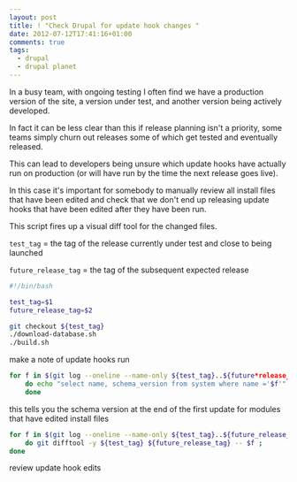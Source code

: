 ```yaml
---
layout: post
title: ! "Check Drupal for update hook changes "
date: 2012-07-12T17:41:16+01:00
comments: true
tags:
  - drupal
  - drupal planet
---
```


In a busy team, with ongoing testing I often find we have a production version of the site, a version under test, and another version being actively developed.

In fact it can be less clear than this if release planning isn't a priority, some teams simply churn out releases some of which get tested and eventually released.

This can lead to developers being unsure which update hooks have actually run on production (or will have run by the time the next release goes live).

In this case it's important for somebody to manually review all install files that have been edited and check that we don't end up releasing update hooks that have been edited after they have been run.

This script fires up a visual diff tool for the changed files.

`test_tag` = the tag of the release currently under test and close to being launched

`future_release_tag` = the tag of the subsequent expected release

```bash
#!/bin/bash

test_tag=$1
future_release_tag=$2

git checkout ${test_tag}
./download-database.sh
./build.sh
```

make a note of update hooks run

```bash
for f in $(git log --oneline --name-only ${test_tag}..${future*release_tag} | sort | uniq | grep \\.install | sed "s/.*\/\(.\_\).install/\1/") ;
    do echo "select name, schema_version from system where name ='$f'" | drush sqlc ;
    done
```

this tells you the schema version at the end of the first update for modules that have edited install files

```bash
for f in $(git log --oneline --name-only ${test_tag}..${future_release_tag} | sort | uniq | grep \\.install) ;
    do git difftool -y ${test_tag} ${future_release_tag} -- $f ;
done
```

review update hook edits
